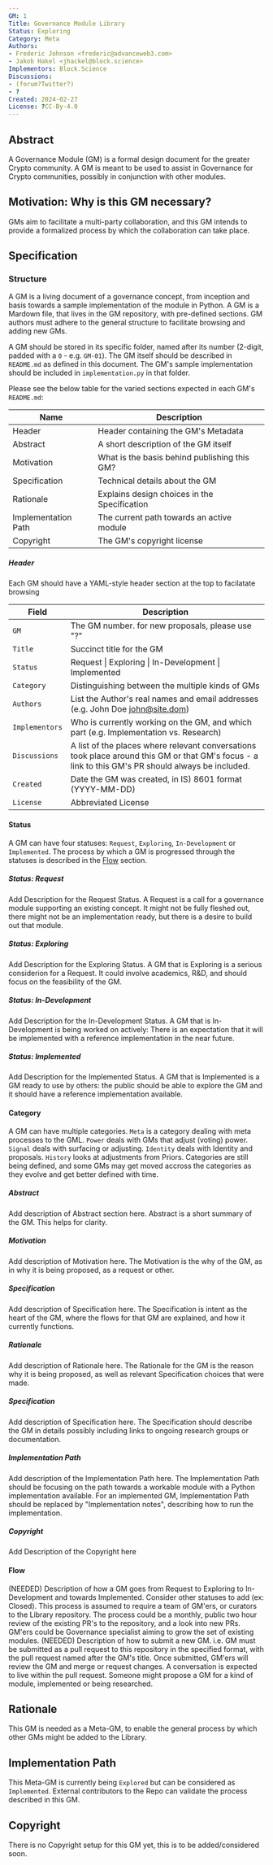 ```yaml
---
GM: 1
Title: Governance Module Library
Status: Exploring
Category: Meta
Authors: 
- Frederic Johnson <frederic@advanceweb3.com>
- Jakob Hakel <jhackel@block.science>
Implementors: Block.Science
Discussions:
- (forum?Twitter?)
- ?
Created: 2024-02-27
License: ?CC-By-4.0
---
```


## Abstract

A Governance Module (GM) is a formal design document for the greater Crypto community. A GM is meant to be used to assist in Governance for Crypto communities, possibly in conjunction with other modules. 

## Motivation: Why is this GM necessary?

GMs aim to facilitate a multi-party collaboration, and this GM intends to provide a formalized process by which the collaboration can take place. 

## Specification

### Structure

A GM is a living document of a governance concept, from inception and basis towards a sample implementation of the module in Python. A GM is a Mardown file, that lives in the GM repository, with pre-defined sections. GM authors must adhere to the general structure to facilitate browsing and adding new GMs. 

A GM should be stored in its specific folder, named after its number (2-digit, padded with a `0` - e.g. `GM-01`). The GM itself should be described in `README.md` as defined in this document. The GM's sample implementation should be included in `implementation.py` in that folder.   

Please see the below table for the varied sections expected in each GM's `README.md`:

Name										| Description
----										| ----
Header									| Header containing the GM's Metadata 
Abstract								| A short description of the GM itself
Motivation							| What is the basis behind publishing this GM?
Specification						| Technical details about the GM 
Rationale								| Explains design choices in the Specification
Implementation Path			| The current path towards an active module
Copyright								| The GM's copyright license

##### Header
Each GM should have a YAML-style header section at the top to facilatate browsing 

Field 		        | Description
----		  	      | ----
`GM`			        | The GM number. for new proposals, please use "\?"
`Title`		        | Succinct title for the GM
`Status`	        | Request \| Exploring \| In-Development \| Implemented
`Category`      	| Distinguishing between the multiple kinds of GMs
`Authors`		      | List the Author's real names and email addresses (e.g. John Doe <john@site.dom>)
`Implementors`  	| Who is currently working on the GM, and which part (e.g. Implementation vs. Research)
`Discussions` 	  | A list of the places where relevant conversations took place around this GM or that GM's focus - a link to this GM's PR should always be included. 
`Created` 	    	| Date the GM was created, in IS) 8601 format (YYYY-MM-DD)
`License`		      | Abbreviated License 

#### Status
A GM can have four statuses: `Request`, `Exploring`, `In-Development` or `Implemented`. The process by which a GM is progressed through the statuses is described in the [Flow](#flow) section. 

##### Status: Request
Add Description for the Request Status. 
A Request is a call for a governance module supporting an existing concept. It might not be fully fleshed out, there might not be an implementation ready, but there is a desire to build out that module.

##### Status: Exploring
Add Description for the Exploring Status. 
A GM that is Exploring is a serious considerion for a Request. It could involve academics, R&D, and should focus on the feasibility of the GM. 

##### Status: In-Development
Add Description for the In-Development Status. 
A GM that is In-Development is being worked on actively: There is an expectation that it will be implemented with a reference implementation in the near future. 

##### Status: Implemented
Add Description for the Implemented Status. 
A GM that is Implemented is a GM ready to use by others: the public should be able to explore the GM and it should have a reference implementation available.

#### Category
A GM can have multiple categories. `Meta` is a category dealing with meta processes to the GML. `Power` deals with GMs that adjust (voting) power. `Signal` deals with surfacing or adjusting. `Identity` deals with Identity and proposals. `History` looks at adjustments from Priors. Categories are still being defined, and some GMs may get moved accross the categories as they evolve and get better defined with time.

##### Abstract
Add description of Abstract section here. Abstract is a short summary of the GM. This helps for clarity. 

##### Motivation 
Add description of Motivation here. The Motivation is the why of the GM, as in why it is being proposed, as a request or other. 

##### Specification
Add description of Specification here. The Specification is intent as the heart of the GM, where the flows for that GM are explained, and how it currently functions.

##### Rationale 
Add description of Rationale here. The Rationale for the GM is the reason why it is being proposed, as well as relevant Specification choices that were made.

##### Specification 
Add description of Specification here. The Specification should describe the GM in details possibly including links to ongoing research groups or documentation.

##### Implementation Path
Add description of the Implementation Path here. The Implementation Path should be focusing on the path towards a workable module with a Python implementation available. For an implemented GM, Implementation Path should be replaced by "Implementation notes", describing how to run the implementation.

##### Copyright
Add Description of the Copyright here

#### Flow
(NEEDED) Description of how a GM goes from Request to Exploring to In-Development and towards Implemented. Consider other statuses to add (ex: Closed). This process is assumed to require a team of GM'ers, or curators to the Library repository. The process could be a monthly, public two hour review of the existing PR's to the repository, and a look into new PRs. GM'ers could be Governance specialist aiming to grow the set of existing modules. 
(NEEDED) Description of how to submit a new GM.
i.e. GM must be submitted as a pull request to this repository in the specified format, with the pull request named after the GM's title. Once submitted, GM'ers will review the GM and merge or request changes. A conversation is expected to live within the pull request. Someone might propose a GM for a kind of module, implemented or being researched.   

## Rationale
This GM is needed as a Meta-GM, to enable the general process by which other GMs might be added to the Library.

## Implementation Path
This Meta-GM is currently being `Explored` but can be considered as `Implemented`. External contributors to the Repo can validate the process described in this GM. 

## Copyright
There is no Copyright setup for this GM yet, this is to be added/considered soon. 

